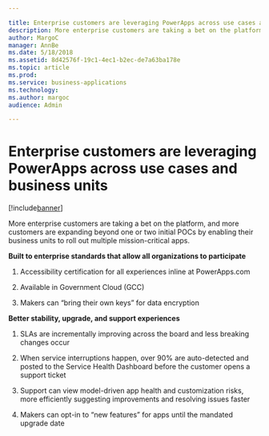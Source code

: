 ```yaml
---

title: Enterprise customers are leveraging PowerApps across use cases and business units
description: More enterprise customers are taking a bet on the platform, and more customers are expanding beyond one or two initial POCs by enabling their business units to roll out multiple mission-critical apps.
author: MargoC
manager: AnnBe
ms.date: 5/18/2018
ms.assetid: 8d42576f-19c1-4ec1-b2ec-de7a63ba178e
ms.topic: article
ms.prod: 
ms.service: business-applications
ms.technology: 
ms.author: margoc
audience: Admin

---
```

#  Enterprise customers are leveraging PowerApps across use cases and business units


[!include[banner](../../../includes/banner.md)]

More enterprise customers are taking a bet on the platform, and more customers
are expanding beyond one or two initial POCs by enabling their business units to
roll out multiple mission-critical apps.

**Built to enterprise standards that allow all organizations to participate**

1.  Accessibility certification for all experiences inline at PowerApps.com

2.  Available in Government Cloud (GCC)

3.  Makers can “bring their own keys” for data encryption

**Better stability, upgrade, and support experiences**

1.  SLAs are incrementally improving across the board and less breaking changes
    occur

2.  When service interruptions happen, over 90% are auto-detected and posted to
    the Service Health Dashboard before the customer opens a support ticket

3.  Support can view model-driven app health and customization risks, more
    efficiently suggesting improvements and resolving issues faster

4.  Makers can opt-in to “new features” for apps until the mandated upgrade date

